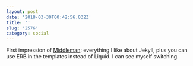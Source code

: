 ```yaml
---
layout: post
date: '2018-03-30T00:42:56.032Z'
title: ''
slug: '2576'
category: social
---
```

First impression of [Middleman](https://middlemanapp.com/): everything I like about Jekyll, plus you can use ERB in the templates instead of Liquid. I can see myself switching.
